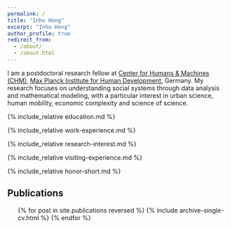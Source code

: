 ```yaml
---
permalink: /
title: "Inho Hong"
excerpt: "Inho Hong"
author_profile: true
redirect_from: 
  - /about/
  - /about.html
---
```


I am a postdoctoral research fellow at [Center for Humans & Machines (CHM)](https://www.mpib-berlin.mpg.de/chm), [Max Planck Institute for Human Development](https://www.mpib-berlin.mpg.de/en), Germany. My research focuses on understanding social systems through data analysis and mathematical modeling, with a particular interest in urban science, human mobility, economic complexity and science of science.

{% include_relative education.md %}

{% include_relative work-experience.md %}

{% include_relative research-interest.md %}

{% include_relative visiting-experience.md %}

{% include_relative honor-short.md %}

Publications
------
  <ul>{% for post in site.publications reversed %}
    {% include archive-single-cv.html %}
  {% endfor %}</ul>


